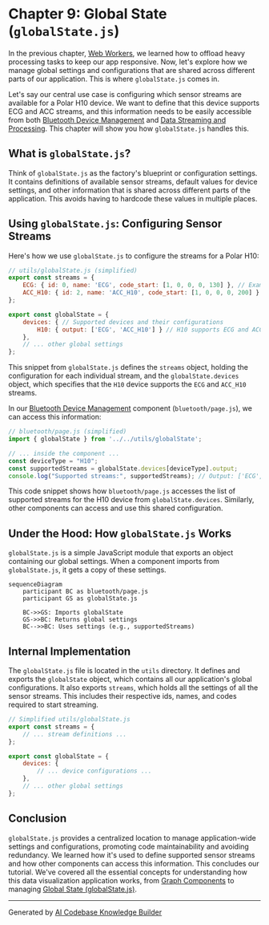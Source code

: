 # Chapter 9: Global State (`globalState.js`)

In the previous chapter, [Web Workers](08_web_workers.md), we learned how to offload heavy processing tasks to keep our app responsive.  Now, let's explore how we manage global settings and configurations that are shared across different parts of our application.  This is where `globalState.js` comes in.

Let's say our central use case is configuring which sensor streams are available for a Polar H10 device. We want to define that this device supports ECG and ACC streams, and this information needs to be easily accessible from both [Bluetooth Device Management](03_bluetooth_device_management.md) and [Data Streaming and Processing](04_data_streaming_and_processing.md).  This chapter will show you how `globalState.js` handles this.

## What is `globalState.js`?

Think of `globalState.js` as the factory's blueprint or configuration settings.  It contains definitions of available sensor streams, default values for device settings, and other information that is shared across different parts of the application.  This avoids having to hardcode these values in multiple places.

## Using `globalState.js`: Configuring Sensor Streams

Here's how we use `globalState.js` to configure the streams for a Polar H10:

```javascript
// utils/globalState.js (simplified)
export const streams = {
    ECG: { id: 0, name: 'ECG', code_start: [1, 0, 0, 0, 130] }, // Example stream configuration
    ACC_H10: { id: 2, name: 'ACC_H10', code_start: [1, 0, 0, 0, 200] } // Another stream
};

export const globalState = {
    devices: { // Supported devices and their configurations
        H10: { output: ['ECG', 'ACC_H10'] } // H10 supports ECG and ACC
    },
    // ... other global settings
};
```

This snippet from `globalState.js` defines the `streams` object, holding the configuration for each individual stream, and the `globalState.devices` object, which specifies that the `H10` device supports the `ECG` and `ACC_H10` streams.

In our [Bluetooth Device Management](03_bluetooth_device_management.md) component (`bluetooth/page.js`), we can access this information:

```javascript
// bluetooth/page.js (simplified)
import { globalState } from '../../utils/globalState';

// ... inside the component ...
const deviceType = "H10";
const supportedStreams = globalState.devices[deviceType].output;
console.log("Supported streams:", supportedStreams); // Output: ['ECG', 'ACC_H10']
```

This code snippet shows how `bluetooth/page.js` accesses the list of supported streams for the H10 device from `globalState.devices`. Similarly, other components can access and use this shared configuration.

## Under the Hood: How `globalState.js` Works

`globalState.js` is a simple JavaScript module that exports an object containing our global settings.  When a component imports from `globalState.js`, it gets a copy of these settings.

```mermaid
sequenceDiagram
    participant BC as bluetooth/page.js
    participant GS as globalState.js

    BC->>GS: Imports globalState
    GS->>BC: Returns global settings
    BC-->>BC: Uses settings (e.g., supportedStreams)
```

## Internal Implementation

The `globalState.js` file is located in the `utils` directory. It defines and exports the `globalState` object, which contains all our application's global configurations. It also exports `streams`, which holds all the settings of all the sensor streams. This includes their respective ids, names, and codes required to start streaming.

```javascript
// Simplified utils/globalState.js
export const streams = { 
    // ... stream definitions ...
};

export const globalState = {
    devices: {
        // ... device configurations ...
    },
    // ... other global settings
};
```

## Conclusion

`globalState.js` provides a centralized location to manage application-wide settings and configurations, promoting code maintainability and avoiding redundancy.  We learned how it's used to define supported sensor streams and how other components can access this information. This concludes our tutorial.  We've covered all the essential concepts for understanding how this data visualization application works, from [Graph Components](01_graph_components.md) to managing [Global State (globalState.js)](09_global_state__globalstate_js_.md).


---

Generated by [AI Codebase Knowledge Builder](https://github.com/The-Pocket/Tutorial-Codebase-Knowledge)